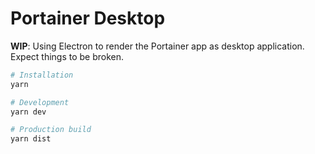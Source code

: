 # Portainer Desktop

**WIP**: Using Electron to render the Portainer app as desktop application. Expect things to be broken.

```sh
# Installation
yarn

# Development
yarn dev

# Production build
yarn dist
```

